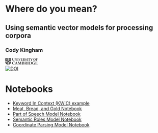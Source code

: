 # Where do you mean? 
## Using semantic vector models for processing corpora
### Cody Kingham
<a href="https://www.ames.cam.ac.uk/people/mr-cody-kingham" target="_blank"><img src="images/frontmatter/CambridgeU_BW.png" width=20% height=20%></a><br>
[![DOI](https://zenodo.org/badge/DOI/10.5281/zenodo.3676326.svg)](https://doi.org/10.5281/zenodo.3676326)

# Notebooks

* [Keyword In Context (KWIC) example](kwic_example/)
* [Meat, Bread, and Gold Notebook](https://nbviewer.jupyter.org/github/codykingham/where_do_you_mean/blob/master/meat_bread_gold.ipynb)
* [Part of Speech Model Notebook](https://nbviewer.jupyter.org/github/codykingham/where_do_you_mean/blob/master/parts_of_speech/experiment.ipynb)
* [Semantic Roles Model Notebook](https://nbviewer.jupyter.org/github/codykingham/noun_semantics_SBL18/blob/master/analysis/noun_semantics.ipynb)
* [Coordinate Parsing Model Notebook](https://nbviewer.jupyter.org/github/CambridgeSemiticsLab/BH_time_collocations/blob/master/data/semvectors/semantic_vectors.ipynb)
